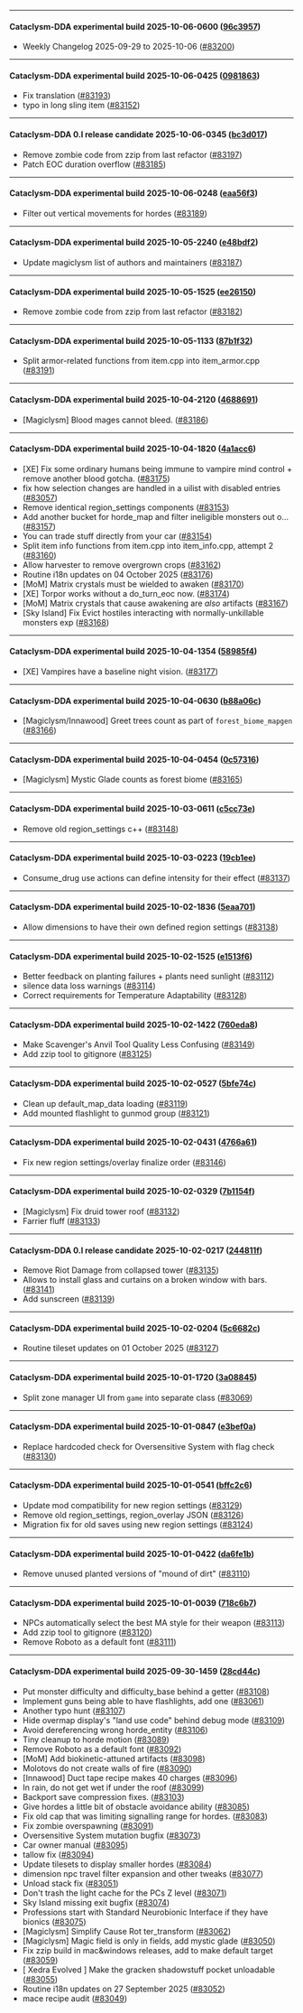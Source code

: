 
---

#### Cataclysm-DDA experimental build 2025-10-06-0600 ([96c3957](https://github.com/CleverRaven/Cataclysm-DDA/releases/tag/cdda-experimental-2025-10-06-0600))

* Weekly Changelog 2025-09-29 to 2025-10-06 ([#83200](https://github.com/CleverRaven/Cataclysm-DDA/pull/83200))

---

#### Cataclysm-DDA experimental build 2025-10-06-0425 ([0981863](https://github.com/CleverRaven/Cataclysm-DDA/releases/tag/cdda-experimental-2025-10-06-0425))

* Fix translation ([#83193](https://github.com/CleverRaven/Cataclysm-DDA/pull/83193))
* typo in long sling item ([#83152](https://github.com/CleverRaven/Cataclysm-DDA/pull/83152))

---

#### Cataclysm-DDA 0.I release candidate 2025-10-06-0345 ([bc3d017](https://github.com/CleverRaven/Cataclysm-DDA/releases/tag/cdda-0.I-2025-10-06-0345))

* Remove zombie code from zzip from last refactor ([#83197](https://github.com/CleverRaven/Cataclysm-DDA/pull/83197))
* Patch EOC duration overflow ([#83185](https://github.com/CleverRaven/Cataclysm-DDA/pull/83185))

---

#### Cataclysm-DDA experimental build 2025-10-06-0248 ([eaa56f3](https://github.com/CleverRaven/Cataclysm-DDA/releases/tag/cdda-experimental-2025-10-06-0248))

* Filter out vertical movements for hordes ([#83189](https://github.com/CleverRaven/Cataclysm-DDA/pull/83189))

---

#### Cataclysm-DDA experimental build 2025-10-05-2240 ([e48bdf2](https://github.com/CleverRaven/Cataclysm-DDA/releases/tag/cdda-experimental-2025-10-05-2240))

* Update magiclysm list of authors and maintainers ([#83187](https://github.com/CleverRaven/Cataclysm-DDA/pull/83187))

---

#### Cataclysm-DDA experimental build 2025-10-05-1525 ([ee26150](https://github.com/CleverRaven/Cataclysm-DDA/releases/tag/cdda-experimental-2025-10-05-1525))

* Remove zombie code from zzip from last refactor ([#83182](https://github.com/CleverRaven/Cataclysm-DDA/pull/83182))

---

#### Cataclysm-DDA experimental build 2025-10-05-1133 ([87b1f32](https://github.com/CleverRaven/Cataclysm-DDA/releases/tag/cdda-experimental-2025-10-05-1133))

* Split armor-related functions from item.cpp into item_armor.cpp ([#83191](https://github.com/CleverRaven/Cataclysm-DDA/pull/83191))

---

#### Cataclysm-DDA experimental build 2025-10-04-2120 ([4688691](https://github.com/CleverRaven/Cataclysm-DDA/releases/tag/cdda-experimental-2025-10-04-2120))

* [Magiclysm] Blood mages cannot bleed. ([#83186](https://github.com/CleverRaven/Cataclysm-DDA/pull/83186))

---

#### Cataclysm-DDA experimental build 2025-10-04-1820 ([4a1acc6](https://github.com/CleverRaven/Cataclysm-DDA/releases/tag/cdda-experimental-2025-10-04-1820))

* [XE] Fix some ordinary humans being immune to vampire mind control + remove another blood gotcha. ([#83175](https://github.com/CleverRaven/Cataclysm-DDA/pull/83175))
* fix how selection changes are handled in a uilist with disabled entries ([#83057](https://github.com/CleverRaven/Cataclysm-DDA/pull/83057))
* Remove identical region_settings components ([#83153](https://github.com/CleverRaven/Cataclysm-DDA/pull/83153))
* Add another bucket for horde_map and filter ineligible monsters out o… ([#83157](https://github.com/CleverRaven/Cataclysm-DDA/pull/83157))
* You can trade stuff directly from your car ([#83154](https://github.com/CleverRaven/Cataclysm-DDA/pull/83154))
* Split item info functions from item.cpp into item_info.cpp, attempt 2 ([#83160](https://github.com/CleverRaven/Cataclysm-DDA/pull/83160))
* Allow harvester to remove overgrown crops ([#83162](https://github.com/CleverRaven/Cataclysm-DDA/pull/83162))
* Routine i18n updates on 04 October 2025 ([#83176](https://github.com/CleverRaven/Cataclysm-DDA/pull/83176))
* [MoM] Matrix crystals must be wielded to awaken ([#83170](https://github.com/CleverRaven/Cataclysm-DDA/pull/83170))
* [XE] Torpor works without a do_turn_eoc now. ([#83174](https://github.com/CleverRaven/Cataclysm-DDA/pull/83174))
* [MoM] Matrix crystals that cause awakening are *also* artifacts ([#83167](https://github.com/CleverRaven/Cataclysm-DDA/pull/83167))
* [Sky Island] Fix Evict hostiles interacting with normally-unkillable monsters exp  ([#83168](https://github.com/CleverRaven/Cataclysm-DDA/pull/83168))

---

#### Cataclysm-DDA experimental build 2025-10-04-1354 ([58985f4](https://github.com/CleverRaven/Cataclysm-DDA/releases/tag/cdda-experimental-2025-10-04-1354))

* [XE] Vampires have a baseline night vision. ([#83177](https://github.com/CleverRaven/Cataclysm-DDA/pull/83177))

---

#### Cataclysm-DDA experimental build 2025-10-04-0630 ([b88a06c](https://github.com/CleverRaven/Cataclysm-DDA/releases/tag/cdda-experimental-2025-10-04-0630))

* [Magiclysm/Innawood] Greet trees count as part of `forest_biome_mapgen` ([#83166](https://github.com/CleverRaven/Cataclysm-DDA/pull/83166))

---

#### Cataclysm-DDA experimental build 2025-10-04-0454 ([0c57316](https://github.com/CleverRaven/Cataclysm-DDA/releases/tag/cdda-experimental-2025-10-04-0454))

* [Magiclysm] Mystic Glade counts as forest biome ([#83165](https://github.com/CleverRaven/Cataclysm-DDA/pull/83165))

---

#### Cataclysm-DDA experimental build 2025-10-03-0611 ([c5cc73e](https://github.com/CleverRaven/Cataclysm-DDA/releases/tag/cdda-experimental-2025-10-03-0611))

* Remove old region_settings c++ ([#83148](https://github.com/CleverRaven/Cataclysm-DDA/pull/83148))

---

#### Cataclysm-DDA experimental build 2025-10-03-0223 ([19cb1ee](https://github.com/CleverRaven/Cataclysm-DDA/releases/tag/cdda-experimental-2025-10-03-0223))

* Consume_drug use actions can define intensity for their effect ([#83137](https://github.com/CleverRaven/Cataclysm-DDA/pull/83137))

---

#### Cataclysm-DDA experimental build 2025-10-02-1836 ([5eaa701](https://github.com/CleverRaven/Cataclysm-DDA/releases/tag/cdda-experimental-2025-10-02-1836))

* Allow dimensions to have their own defined region settings ([#83138](https://github.com/CleverRaven/Cataclysm-DDA/pull/83138))

---

#### Cataclysm-DDA experimental build 2025-10-02-1525 ([e1513f6](https://github.com/CleverRaven/Cataclysm-DDA/releases/tag/cdda-experimental-2025-10-02-1525))

* Better feedback on planting failures + plants need sunlight ([#83112](https://github.com/CleverRaven/Cataclysm-DDA/pull/83112))
* silence data loss warnings ([#83114](https://github.com/CleverRaven/Cataclysm-DDA/pull/83114))
* Correct requirements for Temperature Adaptability ([#83128](https://github.com/CleverRaven/Cataclysm-DDA/pull/83128))

---

#### Cataclysm-DDA experimental build 2025-10-02-1422 ([760eda8](https://github.com/CleverRaven/Cataclysm-DDA/releases/tag/cdda-experimental-2025-10-02-1422))

* Make Scavenger's Anvil Tool Quality Less Confusing ([#83149](https://github.com/CleverRaven/Cataclysm-DDA/pull/83149))
* Add zzip tool to gitignore ([#83125](https://github.com/CleverRaven/Cataclysm-DDA/pull/83125))

---

#### Cataclysm-DDA experimental build 2025-10-02-0527 ([5bfe74c](https://github.com/CleverRaven/Cataclysm-DDA/releases/tag/cdda-experimental-2025-10-02-0527))

* Clean up default_map_data loading ([#83119](https://github.com/CleverRaven/Cataclysm-DDA/pull/83119))
* Add mounted flashlight to gunmod group ([#83121](https://github.com/CleverRaven/Cataclysm-DDA/pull/83121))

---

#### Cataclysm-DDA experimental build 2025-10-02-0431 ([4766a61](https://github.com/CleverRaven/Cataclysm-DDA/releases/tag/cdda-experimental-2025-10-02-0431))

* Fix new region settings/overlay finalize order ([#83146](https://github.com/CleverRaven/Cataclysm-DDA/pull/83146))

---

#### Cataclysm-DDA experimental build 2025-10-02-0329 ([7b1154f](https://github.com/CleverRaven/Cataclysm-DDA/releases/tag/cdda-experimental-2025-10-02-0329))

* [Magiclysm] Fix druid tower roof ([#83132](https://github.com/CleverRaven/Cataclysm-DDA/pull/83132))
* Farrier fluff ([#83133](https://github.com/CleverRaven/Cataclysm-DDA/pull/83133))

---

#### Cataclysm-DDA 0.I release candidate 2025-10-02-0217 ([244811f](https://github.com/CleverRaven/Cataclysm-DDA/releases/tag/cdda-0.I-2025-10-02-0217))

* Remove Riot Damage from collapsed tower ([#83135](https://github.com/CleverRaven/Cataclysm-DDA/pull/83135))
* Allows to install glass and curtains on a broken window with bars. ([#83141](https://github.com/CleverRaven/Cataclysm-DDA/pull/83141))
* Add sunscreen ([#83139](https://github.com/CleverRaven/Cataclysm-DDA/pull/83139))

---

#### Cataclysm-DDA experimental build 2025-10-02-0204 ([5c6682c](https://github.com/CleverRaven/Cataclysm-DDA/releases/tag/cdda-experimental-2025-10-02-0204))

* Routine tileset updates on 01 October 2025 ([#83127](https://github.com/CleverRaven/Cataclysm-DDA/pull/83127))

---

#### Cataclysm-DDA experimental build 2025-10-01-1720 ([3a08845](https://github.com/CleverRaven/Cataclysm-DDA/releases/tag/cdda-experimental-2025-10-01-1720))

* Split zone manager UI from `game` into separate class ([#83069](https://github.com/CleverRaven/Cataclysm-DDA/pull/83069))

---

#### Cataclysm-DDA experimental build 2025-10-01-0847 ([e3bef0a](https://github.com/CleverRaven/Cataclysm-DDA/releases/tag/cdda-experimental-2025-10-01-0847))

* Replace hardcoded check for Oversensitive System with flag check ([#83130](https://github.com/CleverRaven/Cataclysm-DDA/pull/83130))

---

#### Cataclysm-DDA experimental build 2025-10-01-0541 ([bffc2c6](https://github.com/CleverRaven/Cataclysm-DDA/releases/tag/cdda-experimental-2025-10-01-0541))

* Update mod compatibility for new region settings ([#83129](https://github.com/CleverRaven/Cataclysm-DDA/pull/83129))
* Remove old region_settings, region_overlay JSON ([#83126](https://github.com/CleverRaven/Cataclysm-DDA/pull/83126))
* Migration fix for old saves using new region settings ([#83124](https://github.com/CleverRaven/Cataclysm-DDA/pull/83124))

---

#### Cataclysm-DDA experimental build 2025-10-01-0422 ([da6fe1b](https://github.com/CleverRaven/Cataclysm-DDA/releases/tag/cdda-experimental-2025-10-01-0422))

* Remove unused planted versions of "mound of dirt" ([#83110](https://github.com/CleverRaven/Cataclysm-DDA/pull/83110))

---

#### Cataclysm-DDA experimental build 2025-10-01-0039 ([718c6b7](https://github.com/CleverRaven/Cataclysm-DDA/releases/tag/cdda-experimental-2025-10-01-0039))

* NPCs automatically select the best MA style for their weapon ([#83113](https://github.com/CleverRaven/Cataclysm-DDA/pull/83113))
* Add zzip tool to gitignore ([#83120](https://github.com/CleverRaven/Cataclysm-DDA/pull/83120))
* Remove Roboto as a default font ([#83111](https://github.com/CleverRaven/Cataclysm-DDA/pull/83111))

---

#### Cataclysm-DDA experimental build 2025-09-30-1459 ([28cd44c](https://github.com/CleverRaven/Cataclysm-DDA/releases/tag/cdda-experimental-2025-09-30-1459))

* Put monster difficulty and difficulty_base behind a getter ([#83108](https://github.com/CleverRaven/Cataclysm-DDA/pull/83108))
* Implement guns being able to have flashlights, add one ([#83061](https://github.com/CleverRaven/Cataclysm-DDA/pull/83061))
* Another typo hunt ([#83107](https://github.com/CleverRaven/Cataclysm-DDA/pull/83107))
* Hide overmap display's "land use code" behind debug mode ([#83109](https://github.com/CleverRaven/Cataclysm-DDA/pull/83109))
* Avoid dereferencing wrong horde_entity ([#83106](https://github.com/CleverRaven/Cataclysm-DDA/pull/83106))
* Tiny cleanup to horde motion ([#83089](https://github.com/CleverRaven/Cataclysm-DDA/pull/83089))
* Remove Roboto as a default font ([#83092](https://github.com/CleverRaven/Cataclysm-DDA/pull/83092))
* [MoM] Add biokinetic-attuned artifacts ([#83098](https://github.com/CleverRaven/Cataclysm-DDA/pull/83098))
* Molotovs do not create walls of fire ([#83090](https://github.com/CleverRaven/Cataclysm-DDA/pull/83090))
* [Innawood] Duct tape recipe makes 40 charges ([#83096](https://github.com/CleverRaven/Cataclysm-DDA/pull/83096))
* In rain, do not get wet if under the roof ([#83099](https://github.com/CleverRaven/Cataclysm-DDA/pull/83099))
* Backport save compression fixes. ([#83103](https://github.com/CleverRaven/Cataclysm-DDA/pull/83103))
* Give hordes a little bit of obstacle avoidance ability ([#83085](https://github.com/CleverRaven/Cataclysm-DDA/pull/83085))
* Fix old cap that was limiting signalling range for hordes. ([#83083](https://github.com/CleverRaven/Cataclysm-DDA/pull/83083))
* Fix zombie overspawning ([#83091](https://github.com/CleverRaven/Cataclysm-DDA/pull/83091))
* Oversensitive System mutation bugfix ([#83073](https://github.com/CleverRaven/Cataclysm-DDA/pull/83073))
* Car owner manual ([#83095](https://github.com/CleverRaven/Cataclysm-DDA/pull/83095))
* tallow fix ([#83094](https://github.com/CleverRaven/Cataclysm-DDA/pull/83094))
* Update tilesets to display smaller hordes ([#83084](https://github.com/CleverRaven/Cataclysm-DDA/pull/83084))
* dimension npc travel filter expansion and other tweaks ([#83077](https://github.com/CleverRaven/Cataclysm-DDA/pull/83077))
* Unload stack fix ([#83051](https://github.com/CleverRaven/Cataclysm-DDA/pull/83051))
* Don't trash the light cache for the PCs Z level ([#83071](https://github.com/CleverRaven/Cataclysm-DDA/pull/83071))
* Sky Island missing exit bugfix ([#83074](https://github.com/CleverRaven/Cataclysm-DDA/pull/83074))
* Professions start with Standard Neurobionic Interface if they have bionics ([#83075](https://github.com/CleverRaven/Cataclysm-DDA/pull/83075))
* [Magiclysm] Simplify Cause Rot ter_transform ([#83062](https://github.com/CleverRaven/Cataclysm-DDA/pull/83062))
* [Magiclysm] Magic field is only in fields, add mystic glade ([#83050](https://github.com/CleverRaven/Cataclysm-DDA/pull/83050))
* Fix zzip build in mac&windows releases, add to make default target ([#83059](https://github.com/CleverRaven/Cataclysm-DDA/pull/83059))
* [ Xedra Evolved ] Make the gracken shadowstuff pocket unloadable ([#83055](https://github.com/CleverRaven/Cataclysm-DDA/pull/83055))
* Routine i18n updates on 27 September 2025 ([#83052](https://github.com/CleverRaven/Cataclysm-DDA/pull/83052))
* mace recipe audit ([#83049](https://github.com/CleverRaven/Cataclysm-DDA/pull/83049))
